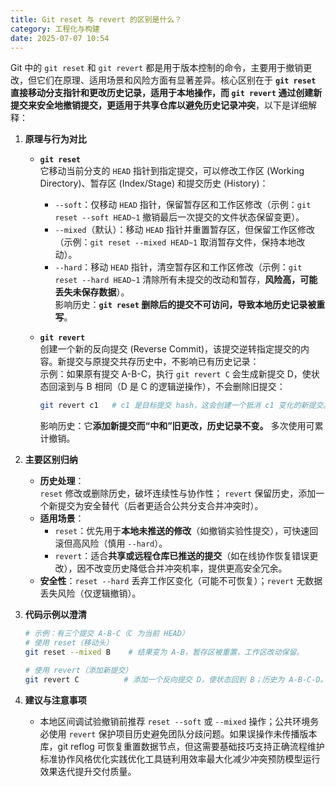 ```yaml
---
title: Git reset 与 revert 的区别是什么？
category: 工程化与构建
date: 2025-07-07 10:54
---
```

Git 中的 `git reset` 和 `git revert` 都是用于版本控制的命令，主要用于撤销更改，但它们在原理、适用场景和风险方面有显著差异。核心区别在于 **`git reset` 直接移动分支指针和更改历史记录，适用于本地操作，而 `git revert` 通过创建新提交来安全地撤销提交，更适用于共享仓库以避免历史记录冲突**，以下是详细解释：

1.  **原理与行为对比**  
    - **`git reset`**  
      它移动当前分支的 `HEAD` 指针到指定提交，可以修改工作区 (Working Directory)、暂存区 (Index/Stage) 和提交历史 (History)：  
      - `--soft`：仅移动 `HEAD` 指针，保留暂存区和工作区修改（示例：`git reset --soft HEAD~1` 撤销最后一次提交的文件状态保留变更）。  
      - `--mixed`（默认）：移动 `HEAD` 指针并重置暂存区，但保留工作区修改（示例：`git reset --mixed HEAD~1` 取消暂存文件，保持本地改动）。  
      - `--hard`：移动 `HEAD` 指针，清空暂存区和工作区修改（示例：`git reset --hard HEAD~1` 清除所有未提交的改动和暂存，**风险高，可能丢失未保存数据**）。  
      影响历史：**`git reset` 删除后的提交不可访问，导致本地历史记录被重写**。

    - **`git revert`**  
      创建一个新的反向提交 (Reverse Commit)，该提交逆转指定提交的内容。新提交与原提交共存历史中，不影响已有历史记录：  
      示例：如果原有提交 A-B-C，执行 `git revert C` 会生成新提交 D，使状态回滚到与 B 相同（D 是 C 的逻辑逆操作），不会删除旧提交：  
      ```bash
      git revert c1   # c1 是目标提交 hash，这会创建一个抵消 c1 变化的新提交。
      ```
      影响历史：它**添加新提交而“中和”旧更改，历史记录不变。** 多次使用可累计撤销。

2.  **主要区别归纳**  
    - **历史处理**：  
      `reset` 修改或删除历史，破坏连续性与协作性； `revert` 保留历史，添加一个新提交为安全替代（后者更适合公共分支合并冲突时）。  
    - **适用场景**：  
      - `reset`：优先用于**本地未推送的修改**（如撤销实验性提交），可快速回滚但高风险（慎用 `--hard`）。  
      - `revert`：适合**共享或远程仓库已推送的提交**（如在线协作恢复错误更改），因不改变历史降低合并冲突机率，提供更高安全冗余。  
    - **安全性**：`reset --hard` 丢弃工作区变化（可能不可恢复）；`revert` 无数据丢失风险（仅逻辑撤销）。

3.  **代码示例以澄清**  
    ```bash
    # 示例：有三个提交 A-B-C（C 为当前 HEAD）
    # 使用 reset（移动头）
    git reset --mixed B    # 结果变为 A-B，暂存区被重置，工作区改动保留。
    
    # 使用 revert（添加新提交）
    git revert C          # 添加一个反向提交 D，使状态回到 B；历史为 A-B-C-D。
    ```

4.  **建议与注意事项**  
    - 本地区间调试验撤销前推荐 `reset --soft` 或 `--mixed` 操作；公共环境务必使用 `revert` 保护项目历史避免团队分歧问题。如果误操作未传播版本库，git reflog 可恢复重置数据节点，但这需要基础技巧支持正确流程维护标准协作风格优化实践优化工具链利用效率最大化减少冲突预防模型运行效果迭代提升交付质量。
